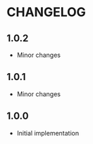 # CHANGELOG

## 1.0.2

- Minor changes

## 1.0.1

- Minor changes

## 1.0.0

- Initial implementation
